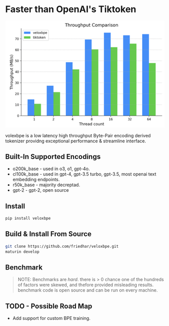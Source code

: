 # Faster than OpenAI's Tiktoken


![benchmark bar chart](assets/benchmark_0.png)

volexbpe is a low latency high throughput Byte-Pair encoding derived tokenizer providng exceptional performance & streamline interface.

## Built-In Supported Encodings
* o200k_base - used in o3, o1, gpt-4o.
* cl100k_base - used in gpt-4, gpt-3.5 turbo, gpt-3.5, most openai text embedding endpoints.
* r50k_base - majority decreptad.
* gpt-2 - gpt-2, open source

## Install
```sh
pip install veloxbpe
```

## Build & Install From Source
```sh
git clone https://github.com/friedhar/veloxbpe.git
maturin develop
```

## Benchmark 
> NOTE: Benchmarks are *hard*. there is > 0 chance one of the hundreds of factors were skewed, and thefore provided misleading results. benchmark code is open source and can be run on every machine.


## TODO - Possible Road Map
* Add support for custom BPE training.

